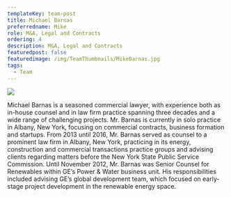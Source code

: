 ```yaml
---
templateKey: team-post
title: Michael Barnas
preferredname: Mike
role: M&A, Legal and Contracts
ordering: 4
description: M&A, Legal and Contracts
featuredpost: false
featuredimage: /img/TeamThumbnails/MikeBarnas.jpg
tags:
  - Team
---
```

![](/img/TeamThumbnails/MikeBarnas.jpg)

Michael Barnas is a seasoned commercial lawyer, with experience both as in-house counsel and in law firm practice spanning three decades and a wide range of challenging projects. Mr. Barnas is currently in solo practice in Albany, New York, focusing on commercial contracts, business formation and startups. From 2013 until 2016, Mr. Barnas served as counsel to a prominent law firm in Albany, New York, practicing in its energy, construction and commercial transactions practice groups and advising clients regarding matters before the New York State Public Service Commission. Until November 2012, Mr. Barnas was Senior Counsel for Renewables within GE’s Power & Water business unit. His responsibilities included advising GE’s global development team, which focused on early-stage project development in the renewable energy space.